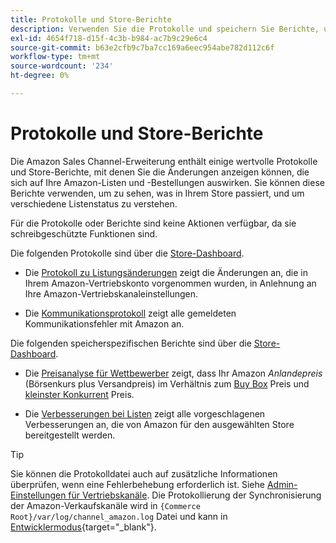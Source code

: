```yaml
---
title: Protokolle und Store-Berichte
description: Verwenden Sie die Protokolle und speichern Sie Berichte, um zu sehen, was in Ihrem Adobe Commerce- oder Magento Open Source-Store und in Ihren Amazon Marketplace-Listen passiert.
exl-id: 4654f718-d15f-4c3b-b984-ac7b9c29e6c4
source-git-commit: b63e2cfb9c7ba7cc169a6eec954abe782d112c6f
workflow-type: tm+mt
source-wordcount: '234'
ht-degree: 0%

---
```


# Protokolle und Store-Berichte

Die Amazon Sales Channel-Erweiterung enthält einige wertvolle Protokolle und Store-Berichte, mit denen Sie die Änderungen anzeigen können, die sich auf Ihre Amazon-Listen und -Bestellungen auswirken. Sie können diese Berichte verwenden, um zu sehen, was in Ihrem Store passiert, und um verschiedene Listenstatus zu verstehen.

Für die Protokolle oder Berichte sind keine Aktionen verfügbar, da sie schreibgeschützte Funktionen sind.

Die folgenden Protokolle sind über die [Store-Dashboard](./amazon-store-dashboard.md).

- Die [Protokoll zu Listungsänderungen](./listing-changes-log.md) zeigt die Änderungen an, die in Ihrem Amazon-Vertriebskonto vorgenommen wurden, in Anlehnung an Ihre Amazon-Vertriebskanaleinstellungen.

- Die [Kommunikationsprotokoll](./communication-errors-log.md) zeigt alle gemeldeten Kommunikationsfehler mit Amazon an.

Die folgenden speicherspezifischen Berichte sind über die [Store-Dashboard](./amazon-store-dashboard.md).

- Die [Preisanalyse für Wettbewerber](./competitive-price-analysis.md) zeigt, dass Ihr Amazon _Anlandepreis_ (Börsenkurs plus Versandpreis) im Verhältnis zum [Buy Box](./buy-box-competitor-pricing.md) Preis und [kleinster Konkurrent](./lowest-competitor-pricing.md) Preis.

- Die [Verbesserungen bei Listen](./listing-improvements.md) zeigt alle vorgeschlagenen Verbesserungen an, die von Amazon für den ausgewählten Store bereitgestellt werden.

>[!TIP]
>
>Sie können die Protokolldatei auch auf zusätzliche Informationen überprüfen, wenn eine Fehlerbehebung erforderlich ist. Siehe [Admin-Einstellungen für Vertriebskanäle](./sales-channel-settings.md). Die Protokollierung der Synchronisierung der Amazon-Verkaufskanäle wird in `{Commerce Root}/var/log/channel_amazon.log` Datei und kann in [Entwicklermodus](https://docs.magento.com/user-guide/magento/installation-modes.html){target="_blank"}.
